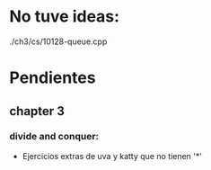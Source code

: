# No tuve ideas:

./ch3/cs/10128-queue.cpp

# Pendientes

## chapter 3

### divide and conquer:

- Ejercicios extras de uva y katty que no tienen '*'
